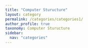 ```yaml
---
title: "Computer Sturucture"
layout: category
permalink: /categories/categories1/
author_profile: true
taxonomy: Computer Sturucture
sidebar:
  nav: "categories"
---
```

